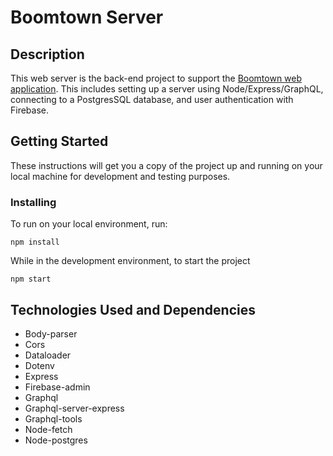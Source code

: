 # Boomtown Server

## Description
This web server is the back-end project to support the [Boomtown web application](https://github.com/jesstice/boomtown). This includes setting up a server using Node/Express/GraphQL, connecting to a PostgresSQL database, and user authentication with Firebase.

## Getting Started
These instructions will get you a copy of the project up and running on your local machine for development and testing purposes.

### Installing
To run on your local environment, run:

```
npm install
```

While in the development environment, to start the project

```
npm start
```
## Technologies Used and Dependencies
- Body-parser
- Cors
- Dataloader
- Dotenv
- Express
- Firebase-admin
- Graphql
- Graphql-server-express
- Graphql-tools
- Node-fetch
- Node-postgres